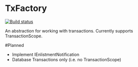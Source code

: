 # TxFactory

[![Build status](https://ci.appveyor.com/api/projects/status/github/kiwipiet/TxFactory?svg=true)](https://ci.appveyor.com/project/kiwipiet/TxFactory)

An abstraction for working with transactions.
Currently supports TransactionScope.

#Planned
* Implement IEnlistmentNotification
* Database Transactions only (i.e. no TransactionScope)
